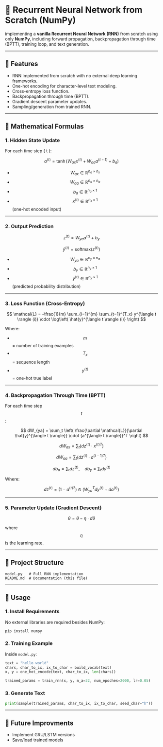 # 📘 Recurrent Neural Network from Scratch (NumPy)

implementing a **vanilla Recurrent Neural Network (RNN)** from scratch using only **NumPy**, including forward propagation, backpropagation through time (BPTT), training loop, and text generation.

---

## 🚀 Features

* RNN implemented from scratch with no external deep learning frameworks.
* One-hot encoding for character-level text modeling.
* Cross-entropy loss function.
* Backpropagation through time (BPTT).
* Gradient descent parameter updates.
* Sampling/generation from trained RNN.

---

## 🧮 Mathematical Formulas

### 1. Hidden State Update

For each time step ( t ):

$$
a^{\langle t \rangle} = \tanh(W_{ax} x^{\langle t \rangle} + W_{aa} a^{\langle t-1 \rangle} + b_a)
$$

* $$W_{ax} \in \mathbb{R}^{n_a \times n_x}$$
* $$W_{aa} \in \mathbb{R}^{n_a \times n_a}$$
* $$b_a \in \mathbb{R}^{n_a \times 1}$$
* $$x^{\langle t \rangle} \in \mathbb{R}^{n_x \times 1}$$  (one-hot encoded input)

---

### 2. Output Prediction

$$
z^{\langle t \rangle} = W_{ya} a^{\langle t \rangle} + b_y
$$

$$
\hat{y}^{\langle t \rangle} = \text{softmax}(z^{\langle t \rangle})
$$

* $$W_{ya} \in \mathbb{R}^{n_y \times n_a}$$
* $$b_y \in \mathbb{R}^{n_y \times 1}$$
* $$\hat{y}^{\langle t \rangle} \in \mathbb{R}^{n_y \times 1}$$ (predicted probability distribution)

---

### 3. Loss Function (Cross-Entropy)

$$
\mathcal{L} = -\frac{1}{m} \sum_{i=1}^{m} \sum_{t=1}^{T_x} y^{\langle t \rangle (i)} \cdot \log\left( \hat{y}^{\langle t \rangle (i)} \right)
$$

Where:

* $$m$$ = number of training examples
* $$T_x$$ = sequence length
* $$y^{\langle t \rangle}$$ = one-hot true label

---

### 4. Backpropagation Through Time (BPTT)

For each time step $$t$$:

$$
dW_{ya} = \sum_t \left( \frac{\partial \mathcal{L}}{\partial \hat{y}^{\langle t \rangle}} \cdot {a^{\langle t \rangle}}^T \right)
$$

$$
dW_{ax} = \sum_t \left( dz^{\langle t \rangle} \cdot {x^{\langle t \rangle}}^T \right)
$$

$$
dW_{aa} = \sum_t \left( dz^{\langle t \rangle} \cdot {a^{\langle t-1 \rangle}}^T \right)
$$

$$
d b_a = \sum_t dz^{\langle t \rangle}, \quad d b_y = \sum_t d y^{\langle t \rangle}
$$

Where:

$$
dz^{\langle t \rangle} = (1 - {a^{\langle t \rangle}}^2) \odot \left( W_{ya}^T d y^{\langle t \rangle} + d a^{\langle t \rangle} \right)
$$

---

### 5. Parameter Update (Gradient Descent)

$$
\theta = \theta - \eta \cdot d\theta
$$

where $$\eta$$ is the learning rate.

---

## 📂 Project Structure

```
model.py   # Full RNN implementation
README.md  # Documentation (this file)
```

---

## 🔧 Usage

### 1. Install Requirements

No external libraries are required besides NumPy:

```bash
pip install numpy
```

### 2. Training Example

Inside `model.py`:

```python
text = "hello world"
chars, char_to_ix, ix_to_char = build_vocab(text)
x, y = one_hot_encode(text, char_to_ix, len(chars))

trained_params = train_rnn(x, y, n_a=32, num_epoches=2000, lr=0.05)
```

### 3. Generate Text

```python
print(sample(trained_params, char_to_ix, ix_to_char, seed_char="h"))
```

---

## 📝 Future Improvments

*  Implement GRU/LSTM versions
*  Save/load trained models
